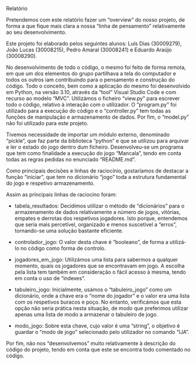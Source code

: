 Relatório

Pretendemos com este relatório fazer um “overview” do nosso projeto, de forma a que fique mais clara a nossa “linha de pensamento” relativamente ao seu desenvolvimento.

Este projeto foi elaborado pelos seguintes alunos: Luís Dias (30009279), João Lucas (30008215), Pedro Amaral (30008241) e Eduardo Araújo (30008290).

No desenvolvimento de todo o código, o mesmo foi feito de forma remota, em que um dos elementos do grupo partilhava a tela do computador e todos os outros iam contribuindo para o pensamento e construção do código.
Todo o conceito, bem como a aplicação do mesmo foi desenvolvido em Python, na versão 3.10, através da “tool” Visual Studio Code e com recurso ao modelo “MVC”. 
Utilizámos o ficheiro “view.py” para escrever todo o código, relativo à interação com o utilizador. O “program.py” foi utilizado para a execução do código e o “controller.py” tem todas as funções de manipulação e armazenamento de dados. Por fim, o “model.py” não foi utilizado para este projeto.

Tivemos necessidade de importar um módulo externo, denominado “pickle”, que faz parte da biblioteca “python” e que se utilizou para arquivar e ler o estado do jogo dentro dum ficheiro. 
Desenvolveu-se um programa que tem como finalidade a execução do jogo “Mancala”, tendo em conta todas as regras pedidas no enunciado “README.md”. 

Como principais decisões e linhas de raciocínio, gostaríamos de destacar a função “iniciar”, que tem no dicionário “jogo” toda a estrutura fundamental do jogo e respetivo armazenamento. 





Assim as principais linhas de raciocino foram:

- tabela_resultados: Decidimos utilizar o método de “dicionários” para o armazenamento de dados relativamente a número de jogos, vitórias, empates e derrotas dos respetivos jogadores. Isto porque, entendemos que seria mais percetível, organizado e menos suscetível a “erros”, tornando-se uma solução bastante eficiente.

- controlador_jogo: O valor desta chave é “booleano”, de forma a utilizá-lo no código como forma de controlo.

- jogadores_em_jogo: Utilizámos uma lista para sabermos a qualquer momento, quais os jogadores que se encontravam em jogo. A escolha pela lista tem também em consideração o fácil acesso à mesma, tendo em conta o  uso de “indexes”.

- tabuleiro_jogo: Inicialmente, usámos o “tabuleiro_jogo” como um dicionário, onde a chave era o “nome do jogador” e o valor era uma lista com os respetivos buracos e poço. No entanto, verificámos que esta opção não seria prática nesta situação, de modo que preferimos utilizar apenas uma lista de modo a armazenar o tabuleiro de jogo.  

- modo_jogo: Sobre esta chave, cujo valor é uma “string”, o objetivo é guardar o “modo de jogo” selecionado pelo utilizador no comando “IJA”.

Por fim, não nos “desenvolvemos” muito relativamente à descrição do código do projeto, tendo em conta que este se encontra todo comentado no código.


